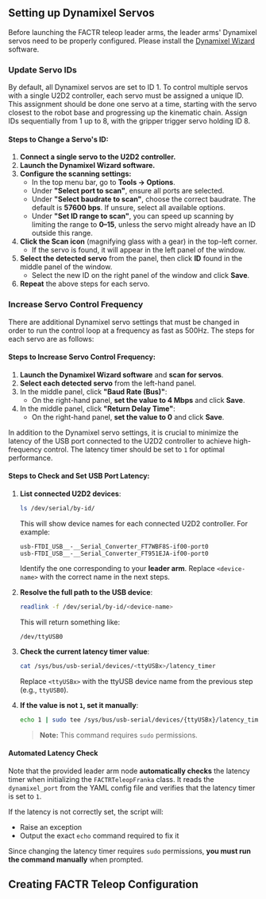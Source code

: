 
## Setting up Dynamixel Servos
Before launching the FACTR teleop leader arms, the leader arms' Dynamixel servos need to be properly
configured. Please install the [Dynamixel Wizard](https://emanual.robotis.com/docs/en/software/dynamixel/dynamixel_wizard2/)
software.

### Update Servo IDs
By default, all Dynamixel servos are set to ID 1. To control multiple servos with a single U2D2 controller, 
each servo must be assigned a unique ID. This assignment should be done one servo at a time, starting with 
the servo closest to the robot base and progressing up the kinematic chain. Assign IDs sequentially from 
1 up to 8, with the gripper trigger servo holding ID 8.

#### Steps to Change a Servo's ID:
1. **Connect a single servo to the U2D2 controller.**
2. **Launch the Dynamixel Wizard software.**
3. **Configure the scanning settings:**
   - In the top menu bar, go to **Tools → Options**.
   - Under **"Select port to scan"**, ensure all ports are selected.
   - Under **"Select baudrate to scan"**, choose the correct baudrate. The default is **57600 bps**. If unsure, select all available options.
   - Under **"Set ID range to scan"**, you can speed up scanning by limiting the range to **0–15**, unless the servo might already have an ID outside this range.
4. **Click the Scan icon** (magnifying glass with a gear) in the top-left corner.
   - If the servo is found, it will appear in the left panel of the window.
5. **Select the detected servo** from the panel, then click **ID** found in the middle panel of the window.
   - Select the new ID on the right panel of the window and click **Save**.
6. **Repeat** the above steps for each servo.


### Increase Servo Control Frequency
There are additional Dynamixel servo settings that must be changed in order to run the control loop at
a frequency as fast as 500Hz. The steps for each servo are as follows:

#### Steps to Increase Servo Control Frequency:
1. **Launch the Dynamixel Wizard software** and **scan for servos**.
2. **Select each detected servo** from the left-hand panel.
3. In the middle panel, click **"Baud Rate (Bus)"**:
   - On the right-hand panel, **set the value to 4 Mbps** and click **Save**.
4. In the middle panel, click **"Return Delay Time"**:
   - On the right-hand panel, **set the value to 0** and click **Save**.



In addition to the Dynamixel servo settings, it is crucial to minimize the latency of the USB port connected to the U2D2 controller
to achieve high-frequency control. The latency timer should be set to `1` for optimal performance.

#### Steps to Check and Set USB Port Latency:

1. **List connected U2D2 devices**:
   ```bash
   ls /dev/serial/by-id/
   ```
   This will show device names for each connected U2D2 controller. For example:
   ```
   usb-FTDI_USB__-__Serial_Converter_FT7WBF8S-if00-port0
   usb-FTDI_USB__-__Serial_Converter_FT951EJA-if00-port0
   ```
   Identify the one corresponding to your **leader arm**. Replace `<device-name>` with the correct name in the next steps.

2. **Resolve the full path to the USB device**:
   ```bash
   readlink -f /dev/serial/by-id/<device-name>
   ```
   This will return something like:
   ```
   /dev/ttyUSB0
   ```

3. **Check the current latency timer value**:
   ```bash
   cat /sys/bus/usb-serial/devices/<ttyUSBx>/latency_timer
   ```
   Replace `<ttyUSBx>` with the ttyUSB device name from the previous step (e.g., `ttyUSB0`).

4. **If the value is not `1`, set it manually**:
   ```bash
   echo 1 | sudo tee /sys/bus/usb-serial/devices/{ttyUSBx}/latency_timer
   ```
   > **Note:** This command requires `sudo` permissions.


#### Automated Latency Check

Note that the provided leader arm node **automatically checks** the latency timer when initializing the `FACTRTeleopFranka` class. 
It reads the `dynamixel_port` from the YAML config file and verifies that the latency timer is set to `1`.

If the latency is not correctly set, the script will:
- Raise an exception
- Output the exact `echo` command required to fix it

Since changing the latency timer requires `sudo` permissions, **you must run the command manually** when prompted.



## Creating FACTR Teleop Configuration

